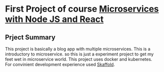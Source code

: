 # First Project of course [Microservices with Node JS and React](https://www.udemy.com/course/microservices-with-node-js-and-react/)

## Prject Summary

This project is basically a blog app with multiple microservices. This is a introductory to microservice. so this is just a experiment project to get my feet wet in microservice world. This project uses docker and kubernetes. For convinient development experience used [Skaffold](https://skaffold.dev/).
